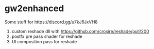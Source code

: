 # gw2enhanced

Some stuff for https://discord.gg/u7kJ6JxVH8

1. custom reshade dll with https://github.com/crosire/reshade/pull/200
2. postfx pre pass shader for reshade
3. UI composition pass for reshade
